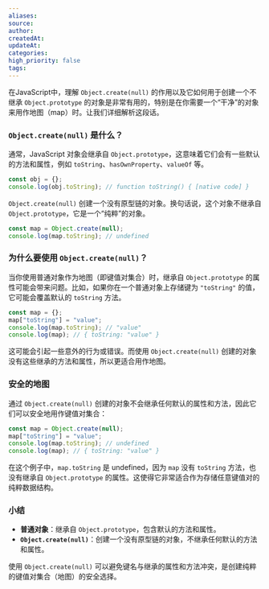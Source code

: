 ```yaml
---
aliases: 
source: 
author: 
createdAt: 
updateAt: 
categories: 
high_priority: false
tags:
---
```

在JavaScript中，理解 `Object.create(null)` 的作用以及它如何用于创建一个不继承 `Object.prototype` 的对象是非常有用的，特别是在你需要一个“干净”的对象来用作地图（map）时。让我们详细解析这段话。

### `Object.create(null)` 是什么？

通常，JavaScript 对象会继承自 `Object.prototype`，这意味着它们会有一些默认的方法和属性，例如 `toString`、`hasOwnProperty`、`valueOf` 等。

```javascript
const obj = {};
console.log(obj.toString); // function toString() { [native code] }
```

`Object.create(null)` 创建一个没有原型链的对象。换句话说，这个对象不继承自 `Object.prototype`，它是一个“纯粹”的对象。

```javascript
const map = Object.create(null);
console.log(map.toString); // undefined
```

### 为什么要使用 `Object.create(null)`？

当你使用普通对象作为地图（即键值对集合）时，继承自 `Object.prototype` 的属性可能会带来问题。比如，如果你在一个普通对象上存储键为 `"toString"` 的值，它可能会覆盖默认的 `toString` 方法。

```javascript
const map = {};
map["toString"] = "value";
console.log(map.toString); // "value"
console.log(map); // { toString: "value" }
```

这可能会引起一些意外的行为或错误。而使用 `Object.create(null)` 创建的对象没有这些继承的方法和属性，所以更适合用作地图。

### 安全的地图

通过 `Object.create(null)` 创建的对象不会继承任何默认的属性和方法，因此它们可以安全地用作键值对集合：

```javascript
const map = Object.create(null);
map["toString"] = "value";
console.log(map.toString); // undefined
console.log(map); // { toString: "value" }
```

在这个例子中，`map.toString` 是 undefined，因为 `map` 没有 `toString` 方法，也没有继承自 `Object.prototype` 的属性。这使得它非常适合作为存储任意键值对的纯粹数据结构。

### 小结

- **普通对象**：继承自 `Object.prototype`，包含默认的方法和属性。
- **`Object.create(null)`**：创建一个没有原型链的对象，不继承任何默认的方法和属性。

使用 `Object.create(null)` 可以避免键名与继承的属性和方法冲突，是创建纯粹的键值对集合（地图）的安全选择。